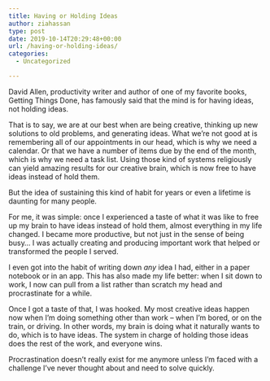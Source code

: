 ```yaml
---
title: Having or Holding Ideas
author: ziahassan
type: post
date: 2019-10-14T20:29:48+00:00
url: /having-or-holding-ideas/
categories:
  - Uncategorized

---
```

David Allen, productivity writer and author of one of my favorite books, Getting Things Done, has famously said that the mind is for having ideas, not holding ideas.

That is to say, we are at our best when are being creative, thinking up new solutions to old problems, and generating ideas. What we’re not good at is remembering all of our appointments in our head, which is why we need a calendar. Or that we have a number of items due by the end of the month, which is why we need a task list. Using those kind of systems religiously can yield amazing results for our creative brain, which is now free to have ideas instead of hold them.

But the idea of sustaining this kind of habit for years or even a lifetime is daunting for many people. 

For me, it was simple: once I experienced a taste of what it was like to free up my brain to have ideas instead of hold them, almost everything in my life changed. I became more productive, but not just in the sense of being busy… I was actually creating and producing important work that helped or transformed the people I served.

I even got into the habit of writing down _any_ idea I had, either in a paper notebook or in an app. This has also made my life better: when I sit down to work, I now can pull from a list rather than scratch my head and procrastinate for a while. 

Once I got a taste of that, I was hooked. My most creative ideas happen now when I’m doing something other than work &#8211; when I’m bored, or on the train, or driving. In other words, my brain is doing what it naturally wants to do, which is to have ideas. The system in charge of holding those ideas does the rest of the work, and everyone wins.

Procrastination doesn’t really exist for me anymore unless I’m faced with a challenge I’ve never thought about and need to solve quickly.